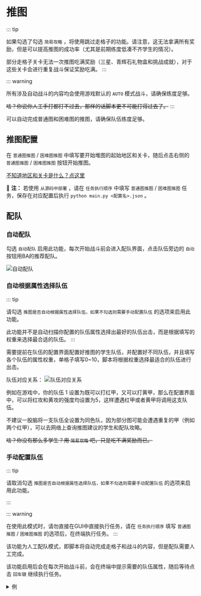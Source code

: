 # 推图
::: tip

如果勾选了勾选 `简易攻略` ，将使用跳过走格子的功能。请注意，这无法拿满所有奖励，但是可以提高推图的成功率（尤其是前期练度低凑不齐学生的情况）。

部分走格子关卡无法一次推图吃满奖励（三星、青辉石礼物盒和挑战成就），对于这些关卡会进行重复战斗保证奖励吃满。
:::

::: warning

所有涉及自动战斗的内容均会使用游戏默认的 `AUTO` 模式战斗，请确保练度足够。

~~啥？你说你人工手打都打不过去，那样的话脚本更不可能打得过去了。~~
:::

可以自动完成普通图和困难图的推图，请确保队伍练度足够。

## 推图配置
在 `普通图推图` / `困难图推图` 中填写要开始堆图的起始地区和关卡，随后点击右侧的 `普通图推图` / `困难图推图` 按钮开始推图。

[不知道地区和关卡是什么？点这里](../docs/sweep-level.md#地区与关卡说明)

:memo: **注：** 若使用 `从源码中部署` ，请在 `任务执行顺序` 中填写 `普通图推图` / `困难图推图` 任务，保存在对应配置后执行 `python main.py <配置名>.json` 。

## 配队
### 自动配队
勾选 `自动配队` 启用此功能，每次开始战斗前会进入配队界面，点击队伍旁边的 `自动` 按钮用BA的推荐配队。

![自动配队](/img/explore-stage/automatic_matching.png)

### 自动根据属性选择队伍
::: tip

请勾选 `推图是否自动根据属性选择队伍，如果不勾选则需要手动配置队伍` 的选项来启用此功能。

此功能并不是自动扫描你配置的队伍属性选择出最好的队伍出击，而是根据填写的权重来选择最合适的队伍。
:::

需要提前在队伍的配置界面配置好推图的学生队伍，并配置好不同队伍，并且填写各个队伍的属性权重，单格子填写0~10，脚本将根据权重选择最适合的队伍进行出击。

队伍对应关系：
![队伍对应关系](/img/explore-stage/Auto_select_team_according_to_the_attribute_1.png)

例如在游戏中，你的队伍 1 设置为既可以打红甲，又可以打黄甲，那么在配置界面中，可以将红攻和黄攻的强度均设置为5，这样遭遇红甲或者黄甲将调用这支队伍。

不建议一股脑将一支队伍全设置为同色队，因为部分图可能会遭遇重复的甲（例如两个红甲），可以去网络上查询推图建议的学生和配队攻略。

~~啥？你没有那么多学生？用 `简易攻略` 吧，只是吃不满奖励而已。~~


### 手动配置队伍

::: tip

请取消勾选 `推图是否自动根据属性选择队伍，如果不勾选则需要手动配置队伍` 的选项来启用此功能。

:::

::: warning

在使用此模式时，请勿直接在GUI中直接执行任务，请在 `任务执行顺序` 填写 `普通图推图` / `困难图推图` 的选项后，在终端执行任务。
:::

该功能为人工配队模式，即脚本将自动完成走格子和战斗的内容，但是配队需要人工完成。

该功能启用后会在每次开始战斗前，会在终端中提示需要的队伍属性，随后等待点击 `回车键` 继续执行任务。

   <details>
   <summary>例</summary>

   1. 查看终端中提示的队伍属性。例如这里提示队伍1需要红攻，队伍2需要紫攻。
    ![手动配置队伍1](/img/explore-stage/manually_configure_the_team_1.png)
   2. 点击走格子界面的 `开始` 键，进入配队界面。
    ![手动配置队伍2](/img/explore-stage/manually_configure_the_team_2.png)
   3. 根据提示配队。这里根据提示配置红攻的队伍1，紫攻的队伍2。
    ![手动配置队伍3](/img/explore-stage/manually_configure_the_team_3.png)
    ![手动配置队伍4](/img/explore-stage/manually_configure_the_team_4.png)
   4. 完成配队后**不要点击出击**，直接点击左上角返回按钮回到走格子界面。
   ![手动配置队伍5](/img/explore-stage/manually_configure_the_team_5.png)
   5. 回到终端，点击键盘的 `回车` 键，开始执行任务。
   ![手动配置队伍6](/img/explore-stage/manually_configure_the_team_6.png)

   </details>








